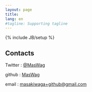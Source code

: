 ```yaml
---
layout: page
title: 
lang: en
#tagline: Supporting tagline
---
```

{% include JB/setup %}

Contacts
--------

Twitter
: [@MasWag](https://twitter.com/MasWag)

github
: [MasWag](https://github.com/MasWag)

email
: [masakiwaga+github@gmail.com](mailto:masakiwaga+github@gmail.com)
